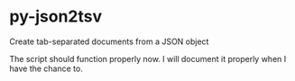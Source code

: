 # py-json2tsv
Create tab-separated documents from a JSON object

The script should function properly now. I will document it properly when I have the chance to.
